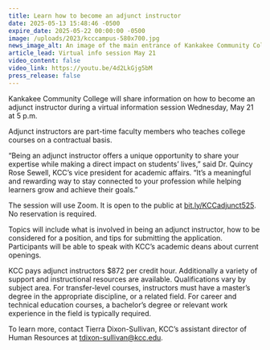 ```yaml
---
title: Learn how to become an adjunct instructor
date: 2025-05-13 15:48:46 -0500
expire_date: 2025-05-22 00:00:00 -0500
image: /uploads/2023/kcccampus-580x700.jpg
news_image_alt: An image of the main entrance of Kankakee Community College
article_lead: Virtual info session May 21
video_content: false
video_link: https://youtu.be/4d2LkGjg5bM
press_release: false
---
```

Kankakee Community College will share information on how to become an adjunct instructor during a virtual information session Wednesday, May 21 at 5 p.m.

Adjunct instructors are part-time faculty members who teaches college courses on a contractual basis.

“Being an adjunct instructor offers a unique opportunity to share your expertise while making a direct impact on students’ lives,” said Dr. Quincy Rose Sewell, KCC’s vice president for academic affairs. “It’s a meaningful and rewarding way to stay connected to your profession while helping learners grow and achieve their goals.”

The session will use Zoom. It is open to the public at [bit.ly/KCCadjunct525](bit.ly/KCCadjunct525). No reservation is required.

Topics will include what is involved in being an adjunct instructor, how to be considered for a position, and tips for submitting the application. Participants will be able to speak with KCC’s academic deans about current openings.

KCC pays adjunct instructors $872 per credit hour. Additionally a variety of support and instructional resources are available. Qualifications vary by subject area. For transfer-level courses, instructors must have a master’s degree in the appropriate discipline, or a related field. For career and technical education courses, a bachelor’s degree or relevant work experience in the field is typically required.

To learn more, contact Tierra Dixon-Sullivan, KCC’s assistant director of Human Resources at [tdixon-sullivan@kcc.edu](mailto:tdixon-sullivan@kcc.edu).